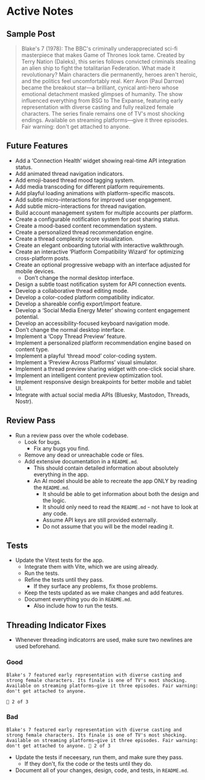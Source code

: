 # Active Notes

## Sample Post

> Blake's 7 (1978): The BBC's criminally underappreciated sci-fi masterpiece that makes Game of Thrones look tame. Created by Terry Nation (Daleks), this series follows convicted criminals stealing an alien ship to fight the totalitarian Federation. What made it revolutionary? Main characters die permanently, heroes aren't heroic, and the politics feel uncomfortably real. Kerr Avon (Paul Darrow) became the breakout star—a brilliant, cynical anti-hero whose emotional detachment masked glimpses of humanity. The show influenced everything from BSG to The Expanse, featuring early representation with diverse casting and fully realized female characters. The series finale remains one of TV's most shocking endings. Available on streaming platforms—give it three episodes. Fair warning: don't get attached to anyone.

## Future Features

- Add a ‘Connection Health’ widget showing real-time API integration status.
- Add animated thread navigation indicators.
- Add emoji-based thread mood tagging system.
- Add media transcoding for different platform requirements.
- Add playful loading animations with platform-specific mascots.
- Add subtle micro-interactions for improved user engagement.
- Add subtle micro-interactions for thread navigation.
- Build account management system for multiple accounts per platform.
- Create a configurable notification system for post sharing status.
- Create a mood-based content recommendation system.
- Create a personalized thread recommendation engine.
- Create a thread complexity score visualization.
- Create an elegant onboarding tutorial with interactive walkthrough.
- Create an interactive ‘Platform Compatibility Wizard’ for optimizing cross-platform posts.
- Create an optional progressive webapp with an interface adjusted for mobile devices.
  - Don’t change the normal desktop interface.
- Design a subtle toast notification system for API connection events.
- Develop a collaborative thread editing mode.
- Develop a color-coded platform compatibility indicator.
- Develop a shareable config export/import feature.
- Develop a ‘Social Media Energy Meter’ showing content engagement potential.
- Develop an accessibility-focused keyboard navigation mode.
- Don’t change the normal desktop interface.
- Implement a ‘Copy Thread Preview’ feature.
- Implement a personalized platform recommendation engine based on content type.
- Implement a playful ‘thread mood’ color-coding system.
- Implement a ‘Preview Across Platforms’ visual simulator.
- Implement a thread preview sharing widget with one-click social share.
- Implement an intelligent content preview optimization tool.
- Implement responsive design breakpoints for better mobile and tablet UI.
- Integrate with actual social media APIs (Bluesky, Mastodon, Threads, Nostr).

## Review Pass

- Run a review pass over the whole codebase.
  - Look for bugs.
    - Fix any bugs you find.
  - Remove any dead or unreachable code or files.
  - Add extensive documentation in a `README.md`.
    - This should contain detailed information about absolutely everything in the app.
    - An AI model should be able to recreate the app ONLY by reading the `README.md`.
      - It should be able to get information about both the design and the logic.
      - It should only need to read the `README.md` - not have to look at any code.
      - Assume API keys are still provided externally.
      - Do not assume that you will be the model reading it.

## Tests

- Update the Vitest tests for the app.
  - Integrate them with Vite, which we are using already.
  - Run the tests.
  - Refine the tests until they pass.
    - If they surface any problems, fix those problems.
  - Keep the tests updated as we make changes and add features.
  - Document everything you do in `README.md`.
    - Also include how to run the tests.

## Threading Indicator Fixes

- Whenever threading indicatorrs are used, make sure two newlines are used beforehand.

### Good

```plaintext
Blake's 7 featured early representation with diverse casting and strong female characters. Its finale is one of TV's most shocking. Available on streaming platforms—give it three episodes. Fair warning: don't get attached to anyone.

🧵 2 of 3
```

### Bad

```plaintext
Blake's 7 featured early representation with diverse casting and strong female characters. Its finale is one of TV's most shocking. Available on streaming platforms—give it three episodes. Fair warning: don't get attached to anyone. 🧵 2 of 3
```

- Update the tests if neceesary, run them, and make sure they pass.
  - If they don't, fix the code or the tests until they do.
- Document all of your changes, design, code, and tests, in `README.md`.
